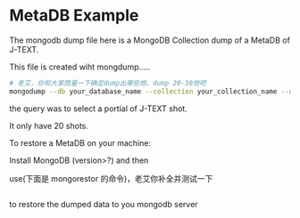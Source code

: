 # MetaDB Example

The mongodb dump file here is a MongoDB Collection dump of a MetaDB of J-TEXT.

This file is created wiht mongdump.....

```bash
# 老艾，你和大家商量一下确定dump出哪些炮，dump 20-30炮吧
mongodump --db your_database_name --collection your_collection_name --query '{ your_query }'
```

the query was to select a portial of J-TEXT shot.

It only have 20 shots.

To restore a MetaDB on your machine:

Install MongoDB (version>?) and then

use(下面是 mongorestor 的命令)，老艾你补全并测试一下

```bash

```

to restore the dumped data to you mongodb server
